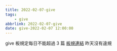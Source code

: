 ```yaml
---
title: 2022-02-07-give
tags:
    - give
abbrlink: 2022-02-07-give
date: give-2022-02-07 12:00:00
---
```

give 板規定每日不能超過 3 篇 [板規連結](https://www.ptt.cc/bbs/give/M.1612495900.A.C32.html)
昨天沒有違規